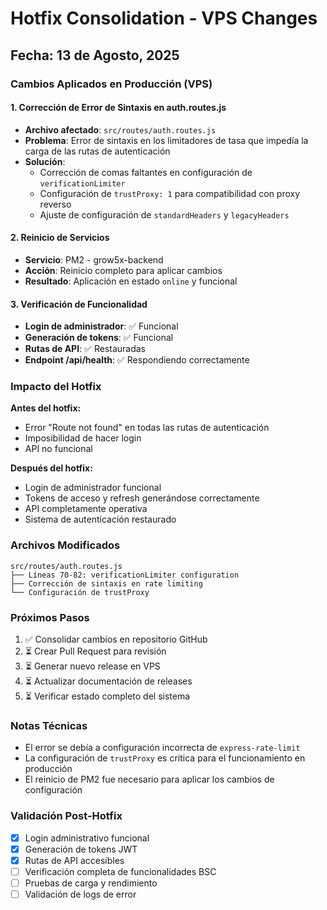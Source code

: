 # Hotfix Consolidation - VPS Changes

## Fecha: 13 de Agosto, 2025

### Cambios Aplicados en Producción (VPS)

#### 1. Corrección de Error de Sintaxis en auth.routes.js
- **Archivo afectado**: `src/routes/auth.routes.js`
- **Problema**: Error de sintaxis en los limitadores de tasa que impedía la carga de las rutas de autenticación
- **Solución**: 
  - Corrección de comas faltantes en configuración de `verificationLimiter`
  - Configuración de `trustProxy: 1` para compatibilidad con proxy reverso
  - Ajuste de configuración de `standardHeaders` y `legacyHeaders`

#### 2. Reinicio de Servicios
- **Servicio**: PM2 - grow5x-backend
- **Acción**: Reinicio completo para aplicar cambios
- **Resultado**: Aplicación en estado `online` y funcional

#### 3. Verificación de Funcionalidad
- **Login de administrador**: ✅ Funcional
- **Generación de tokens**: ✅ Funcional
- **Rutas de API**: ✅ Restauradas
- **Endpoint /api/health**: ✅ Respondiendo correctamente

### Impacto del Hotfix

**Antes del hotfix:**
- Error "Route not found" en todas las rutas de autenticación
- Imposibilidad de hacer login
- API no funcional

**Después del hotfix:**
- Login de administrador funcional
- Tokens de acceso y refresh generándose correctamente
- API completamente operativa
- Sistema de autenticación restaurado

### Archivos Modificados

```
src/routes/auth.routes.js
├── Líneas 70-82: verificationLimiter configuration
├── Corrección de sintaxis en rate limiting
└── Configuración de trustProxy
```

### Próximos Pasos

1. ✅ Consolidar cambios en repositorio GitHub
2. ⏳ Crear Pull Request para revisión
3. ⏳ Generar nuevo release en VPS
4. ⏳ Actualizar documentación de releases
5. ⏳ Verificar estado completo del sistema

### Notas Técnicas

- El error se debía a configuración incorrecta de `express-rate-limit`
- La configuración de `trustProxy` es crítica para el funcionamiento en producción
- El reinicio de PM2 fue necesario para aplicar los cambios de configuración

### Validación Post-Hotfix

- [x] Login administrativo funcional
- [x] Generación de tokens JWT
- [x] Rutas de API accesibles
- [ ] Verificación completa de funcionalidades BSC
- [ ] Pruebas de carga y rendimiento
- [ ] Validación de logs de error